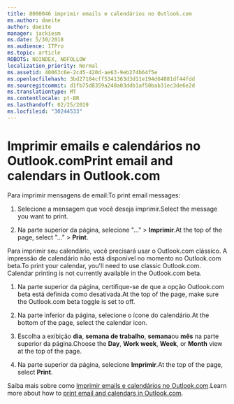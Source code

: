 ```yaml
---
title: 8000046 imprimir emails e calendários no Outlook.com
ms.author: daeite
author: daeite
manager: jackiesm
ms.date: 5/30/2018
ms.audience: ITPro
ms.topic: article
ROBOTS: NOINDEX, NOFOLLOW
localization_priority: Normal
ms.assetid: 40063c6e-2c45-420d-ae63-9eb274b64f5e
ms.openlocfilehash: 3bd27184cff5341363d3d11e194d64881df44fdd
ms.sourcegitcommit: d1fb75d8359a248a03ddb1af50bab31ec3de6e2d
ms.translationtype: MT
ms.contentlocale: pt-BR
ms.lasthandoff: 02/25/2019
ms.locfileid: "30244533"
---
```

# <a name="print-email-and-calendars-in-outlookcom"></a><span data-ttu-id="59801-102">Imprimir emails e calendários no Outlook.com</span><span class="sxs-lookup"><span data-stu-id="59801-102">Print email and calendars in Outlook.com</span></span>

<span data-ttu-id="59801-103">Para imprimir mensagens de email:</span><span class="sxs-lookup"><span data-stu-id="59801-103">To print email messages:</span></span>
  
1. <span data-ttu-id="59801-104">Selecione a mensagem que você deseja imprimir.</span><span class="sxs-lookup"><span data-stu-id="59801-104">Select the message you want to print.</span></span>
    
2. <span data-ttu-id="59801-105">Na parte superior da página, selecione "..." \> **Imprimir**.</span><span class="sxs-lookup"><span data-stu-id="59801-105">At the top of the page, select "..." \> **Print**.</span></span> 
    
<span data-ttu-id="59801-p101">Para imprimir seu calendário, você precisará usar o Outlook.com clássico. A impressão de calendário não está disponível no momento no Outlook.com beta.</span><span class="sxs-lookup"><span data-stu-id="59801-p101">To print your calendar, you'll need to use classic Outlook.com. Calendar printing is not currently available in the Outlook.com beta.</span></span>
  
1. <span data-ttu-id="59801-108">Na parte superior da página, certifique-se de que a opção Outlook.com beta está definida como desativada.</span><span class="sxs-lookup"><span data-stu-id="59801-108">At the top of the page, make sure the Outlook.com beta toggle is set to off.</span></span>
    
2. <span data-ttu-id="59801-109">Na parte inferior da página, selecione o ícone do calendário.</span><span class="sxs-lookup"><span data-stu-id="59801-109">At the bottom of the page, select the calendar icon.</span></span>
    
3. <span data-ttu-id="59801-110">Escolha a exibição **dia**, **semana de trabalho**, **semana**ou **mês** na parte superior da página.</span><span class="sxs-lookup"><span data-stu-id="59801-110">Choose the **Day**, **Work week**, **Week**, or **Month** view at the top of the page.</span></span> 
    
4. <span data-ttu-id="59801-111">Na parte superior da página, selecione **Imprimir**.</span><span class="sxs-lookup"><span data-stu-id="59801-111">At the top of the page, select **Print**.</span></span> 
    
<span data-ttu-id="59801-112">Saiba mais sobre como [Imprimir emails e calendários no Outlook.com](https://go.microsoft.com/fwlink/p/?linkid=2001208&amp;clcid=0x409).</span><span class="sxs-lookup"><span data-stu-id="59801-112">Learn more about how to [print email and calendars in Outlook.com](https://go.microsoft.com/fwlink/p/?linkid=2001208&amp;clcid=0x409).</span></span>
  

